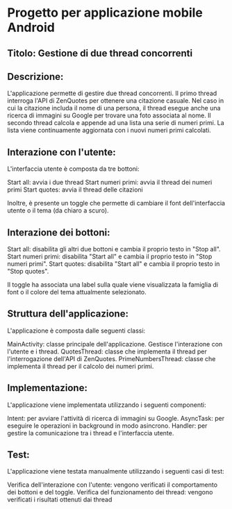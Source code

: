 # Progetto per applicazione mobile Android

## Titolo: Gestione di due thread concorrenti

## Descrizione:

L'applicazione permette di gestire due thread concorrenti. Il primo thread interroga l'API di ZenQuotes per ottenere una citazione casuale. Nel caso in cui la citazione includa il nome di una persona, il thread esegue anche una ricerca di immagini su Google per trovare una foto associata al nome. Il secondo thread calcola e appende ad una lista una serie di numeri primi. La lista viene continuamente aggiornata con i nuovi numeri primi calcolati.

## Interazione con l'utente:

L'interfaccia utente è composta da tre bottoni:

Start all: avvia i due thread
Start numeri primi: avvia il thread dei numeri primi
Start quotes: avvia il thread delle citazioni

Inoltre, è presente un toggle che permette di cambiare il font dell'interfaccia utente o il tema (da chiaro a scuro).

## Interazione dei bottoni:

Start all: disabilita gli altri due bottoni e cambia il proprio testo in "Stop all".
Start numeri primi: disabilita "Start all" e cambia il proprio testo in "Stop numeri primi".
Start quotes: disabilita "Start all" e cambia il proprio testo in "Stop quotes".

Il toggle ha associata una label sulla quale viene visualizzata la famiglia di font o il colore del tema attualmente selezionato.

## Struttura dell'applicazione:

L'applicazione è composta dalle seguenti classi:

MainActivity: classe principale dell'applicazione. Gestisce l'interazione con l'utente e i thread.
QuotesThread: classe che implementa il thread per l'interrogazione dell'API di ZenQuotes.
PrimeNumbersThread: classe che implementa il thread per il calcolo dei numeri primi.

## Implementazione:

L'applicazione viene implementata utilizzando i seguenti componenti:

Intent: per avviare l'attività di ricerca di immagini su Google.
AsyncTask: per eseguire le operazioni in background in modo asincrono.
Handler: per gestire la comunicazione tra i thread e l'interfaccia utente.

## Test:

L'applicazione viene testata manualmente utilizzando i seguenti casi di test:

Verifica dell'interazione con l'utente: vengono verificati il comportamento dei bottoni e del toggle.
Verifica del funzionamento dei thread: vengono verificati i risultati ottenuti dai thread
